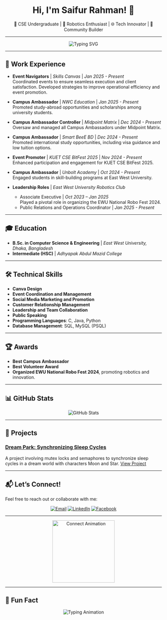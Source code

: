<h1 align="center">Hi, I'm Saifur Rahman! 👋</h1>
<p align="center">
🌟 CSE Undergraduate | 🤖 Robotics Enthusiast | 🌐 Tech Innovator | 🎯 Community Builder
</p>

---

<p align="center">
  <img src="https://readme-typing-svg.demolab.com?font=Fira+Code&size=22&pause=1000&center=true&width=435&lines=Welcome+to+My+GitHub!;Tech+Enthusiast+%F0%9F%9A%80;Passionate+Learner+%F0%9F%93%9A;Always+Open+to+Collaboration+%E2%9C%8F%EF%B8%8F" alt="Typing SVG" />
</p>

---

## 🚀 Work Experience
- **Event Navigators** | *Skills Canvas* | *Jan 2025 - Present*  
  Coordinated events to ensure seamless execution and client satisfaction. Developed strategies to improve operational efficiency and event promotion.
  
- **Campus Ambassador** | *NWC Education* | *Jan 2025 - Present*  
  Promoted study-abroad opportunities and scholarships among university students.
  
- **Campus Ambassador Controller** | *Midpoint Matrix* | *Dec 2024 - Present*  
  Oversaw and managed all Campus Ambassadors under Midpoint Matrix.
  
- **Campus Ambassador** | *Smart BeeE BD* | *Dec 2024 - Present*  
  Promoted international study opportunities, including visa guidance and low tuition options.

- **Event Promoter** | *KUET CSE BitFest 2025* | *Nov 2024 - Present*  
  Enhanced participation and engagement for KUET CSE BitFest 2025.

- **Campus Ambassador** | *Unbolt Academy* | *Oct 2024 - Present*  
  Engaged students in skill-building programs at East West University.

- **Leadership Roles** | *East West University Robotics Club*  
  - Associate Executive | *Oct 2023 – Jan 2025*  
    Played a pivotal role in organizing the EWU National Robo Fest 2024.  
  - Public Relations and Operations Coordinator | *Jan 2025 - Present*

---

## 🎓 Education
- **B.Sc. in Computer Science & Engineering** | *East West University, Dhaka, Bangladesh*
- **Intermediate (HSC)** | *Adhyapak Abdul Mazid College*

---

## 🛠️ Technical Skills
- **Canva Design**  
- **Event Coordination and Management**  
- **Social Media Marketing and Promotion**  
- **Customer Relationship Management**  
- **Leadership and Team Collaboration**  
- **Public Speaking**  
- **Programming Languages**: C, Java, Python  
- **Database Management**: SQL, MySQL (PSQL)

---

## 🏆 Awards
- **Best Campus Ambassador**  
- **Best Volunteer Award**  
- **Organized EWU National Robo Fest 2024**, promoting robotics and innovation.

---

## 📊 GitHub Stats

<p align="center">
  <img src="https://github-readme-stats.vercel.app/api?username=YourGitHubUsername&show_icons=true&theme=radical" alt="GitHub Stats" />
</p>

---

## 🌟 Projects
### [Dream Park: Synchronizing Sleep Cycles](https://github.com/YourGitHubUsername/Dream-Park)
A project involving mutex locks and semaphores to synchronize sleep cycles in a dream world with characters Moon and Star. [View Project](https://github.com/YourGitHubUsername/Dream-Park)

---

## 📬 **Let’s Connect!**
Feel free to reach out or collaborate with me:

<p align="center">
  <a href="mailto:saifur3734@gmail.com"><img src="https://img.shields.io/badge/Email-D14836?style=for-the-badge&logo=gmail&logoColor=white" alt="Email"></a>
  <a href="https://www.linkedin.com/in/saifur-rahman-3734saif/"><img src="https://img.shields.io/badge/LinkedIn-0077B5?style=for-the-badge&logo=linkedin&logoColor=white" alt="LinkedIn"></a>
  <a href="https://www.facebook.com/saifur.rahman.saif3734"><img src="https://img.shields.io/badge/Facebook-1877F2?style=for-the-badge&logo=facebook&logoColor=white" alt="Facebook"></a>
</p>

---

<p align="center">
  <img src="https://media.giphy.com/media/LmNwrBhejkK9EFP504/giphy.gif" width="200" alt="Connect Animation">
</p>

---

## 🎨 Fun Fact
<p align="center">
  <img src="https://readme-typing-svg.herokuapp.com?font=Fira+Code&weight=500&size=22&duration=3000&pause=500&color=F77C60&width=435&lines=I+love+coding+%F0%9F%92%BB;Always+learning+something+new+%F0%9F%9A%80;Let's+create+awesome+projects+together+%F0%9F%94%A5" alt="Typing Animation">
</p>
